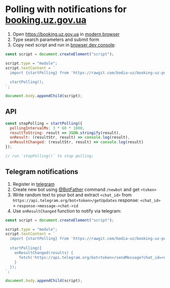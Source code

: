 # Polling with notifications for [booking.uz.gov.ua](https://booking.uz.gov.ua)

1.  Open https://booking.uz.gov.ua in [modern browser](https://caniuse.com/#feat=es6-module)
2.  Type search parameters and submit form
3.  Copy next script and run in [browser dev console](https://developers.google.com/web/tools/chrome-devtools/console/):

```js
const script = document.createElement("script");

script.type = "module";
script.textContent = `
  import {startPolling} from 'https://rawgit.com/bodia-uz/booking-uz-polling/master/index.js'
  
  startPolling();
`;

document.body.appendChild(script);
```

## API

```js
const stopPolling = startPolling({
  pollingIntervalMs: 3 * 60 * 1000,
  resultToString: result => JSON.stringify(result),
  onResult: (resultStr, result) => console.log(result),
  onResultChanged: (resultStr, result) => console.log(result)
});

// run `stopPolling()` to stop polling;
```

## Telegram notifications

1.  Register in [telegram](https://web.telegram.org/#/login)
2.  Create new bot using [@BotFather](https://t.me/BotFather) command `/newbot` and get `<token>`
3.  Write random text to your bot and extract `<chat_id>` from `https://api.telegram.org/bot<token>/getUpdates` response:
    `<chat_id>` = `response->message->chat->id`
4.  Use `onResultChanged` function to notify via telegram:

```js
const script = document.createElement("script");

script.type = "module";
script.textContent = `
  import {startPolling} from 'https://rawgit.com/bodia-uz/booking-uz-polling/master/index.js'
  
  startPolling({
    onResultChanged(results) {
      fetch('https://api.telegram.org/bot<token>/sendMessage?chat_id=<chat_id>&text=' + encodeURIComponent(results))
    }
  });
`;

document.body.appendChild(script);
```
